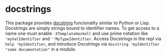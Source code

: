 # docstrings
  This package provides [docstring](https://en.wikipedia.org/wiki/Docstring) funcionality similar to Python or Lisp.
  Docstrings are simply strings bound to identifier names.
  To get access to a name one must enable `-XTemplateHaskell` and use
  prime notation like `'myValIdentifier` and `''MyTypeIdentifier`.
  Access Docstrings in the repl via `help 'myIdentifier`,
  and introduce Docstrings via `docstring 'myIdentifier "some documentation"` in a module.
